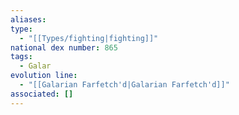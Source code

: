 ```yaml
---
aliases: 
type:
  - "[[Types/fighting|fighting]]"
national dex number: 865
tags:
  - Galar
evolution line:
  - "[[Galarian Farfetch'd|Galarian Farfetch'd]]"
associated: []
---
```


